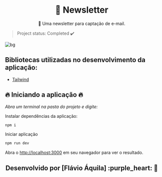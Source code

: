 <h1 align="center">
    <a">🔗 Newsletter</a>
</h1>
<p align="center">🚀 Uma newsletter para captação de e-mail.</p>

> Project status: Completed :heavy_check_mark:

![bg](https://user-images.githubusercontent.com/56550632/175293884-7638318d-b483-43dc-8c69-b6f3a55bcd79.jpg)

## Bibliotecas utilizadas no desenvolvimento da aplicação:

- [Tailwind](https://tailwindcss.com/)

## :fire: Iniciando a aplicação :fire:

_Abra um terminal na pasta do projeto e digite:_

Instalar dependências da aplicação:

```bash
npm i

```

Iniciar aplicação

```bash
npm run dev
```

Abra o [http://localhost:3000](http://localhost:3000) em seu navegador para ver o resultado.

<h2 align="center">
    Desenvolvido por [Flávio Áquila] :purple_heart: 🚀
</h2>
